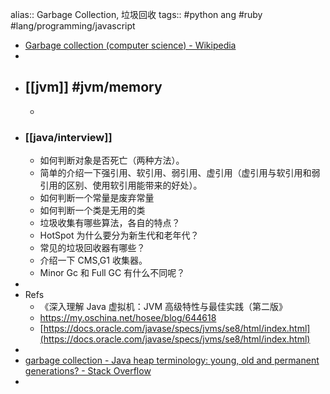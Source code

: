 alias:: Garbage Collection, 垃圾回收
tags:: #python ang #ruby #lang/programming/javascript

- [Garbage collection (computer science) - Wikipedia](https://en.wikipedia.org/wiki/Garbage_collection_(computer_science))
-
- ## [[jvm]] #jvm/memory
  -
- ### [[java/interview]]
  - 如何判断对象是否死亡（两种方法）。
  - 简单的介绍一下强引用、软引用、弱引用、虚引用（虚引用与软引用和弱引用的区别、使用软引用能带来的好处）。
  - 如何判断一个常量是废弃常量
  - 如何判断一个类是无用的类
  - 垃圾收集有哪些算法，各自的特点？
  - HotSpot 为什么要分为新生代和老年代？
  - 常见的垃圾回收器有哪些？
  - 介绍一下 CMS,G1 收集器。
  - Minor Gc 和 Full GC 有什么不同呢？
-
- Refs
  - 《深入理解 Java 虚拟机：JVM 高级特性与最佳实践（第二版》
  - https://my.oschina.net/hosee/blog/644618
  - [https://docs.oracle.com/javase/specs/jvms/se8/html/index.html](https://docs.oracle.com/javase/specs/jvms/se8/html/index.html)
-
- [garbage collection - Java heap terminology: young, old and permanent generations? - Stack Overflow](https://stackoverflow.com/questions/2129044/java-heap-terminology-young-old-and-permanent-generations)
-